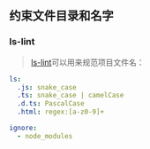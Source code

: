 ## 约束文件目录和名字

### ls-lint

> [ls-lint](https://github.com/loeffel-io/ls-lint)可以用来规范项目文件名：

```yaml title="ls-lint.yaml"
ls:
  .js: snake_case
  .ts: snake_case | camelCase
  .d.ts: PascalCase
  .html: regex:[a-z0-9]+

ignore:
  - node_modules
```
